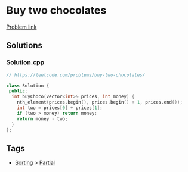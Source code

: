 # Buy two chocolates

[Problem link](https://leetcode.com/problems/buy-two-chocolates/)

## Solutions


### Solution.cpp
```cpp
// https://leetcode.com/problems/buy-two-chocolates/

class Solution {
 public:
  int buyChoco(vector<int>& prices, int money) {
    nth_element(prices.begin(), prices.begin() + 1, prices.end());
    int two = prices[0] + prices[1];
    if (two > money) return money;
    return money - two;
  }
};
```
## Tags

* [Sorting](/README.md#Sorting) > [Partial](/README.md#Sorting-Partial)
